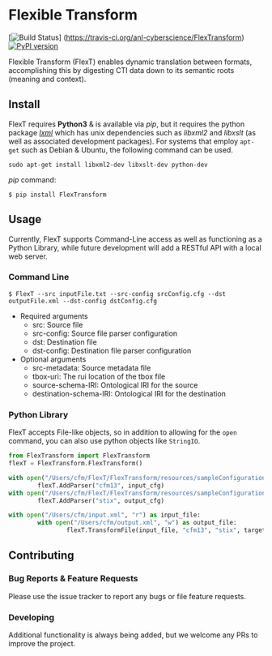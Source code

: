 # Flexible Transform
[![Build Status](https://travis-ci.org/anl-cyberscience/FlexTransform.svg?branch=master)] (https://travis-ci.org/anl-cyberscience/FlexTransform)[![PyPI version](https://badge.fury.io/py/flextransform.svg)](https://badge.fury.io/py/flextransform)

Flexible Transform (FlexT) enables dynamic translation between formats, accomplishing this by digesting CTI data down to its semantic roots (meaning and context).  
## Install
FlexT requires **Python3** & is available via *pip*, but it requires the python package [*lxml*](http://lxml.de/) which has unix dependencies such as *libxml2* and *libxslt* (as well as associated development packages).  For systems that employ ```apt-get``` such as Debian & Ubuntu, the following command can be used.
```
sudo apt-get install libxml2-dev libxslt-dev python-dev
```
*pip* command:
```
$ pip install FlexTransform
```
## Usage
Currently, FlexT supports Command-Line access as well as functioning as a Python Library, while future development will add a RESTful API with a local web server.   
### Command Line
```shell
$ FlexT --src inputFile.txt --src-config srcConfig.cfg --dst outputFile.xml --dst-config dstConfig.cfg
```
+ Required arguments 
    + src: Source file
    + src-config: Source file parser configuration
    + dst: Destination file
    + dst-config: Destination file parser configuration
+ Optional arguments
    + src-metadata: Source metadata file
    + tbox-uri: The rui location of the tbox file
    + source-schema-IRI: Ontological IRI for the source
    + destination-schema-IRI: Ontological IRI for the destination
    
### Python Library
FlexT accepts File-like objects, so in addition to allowing for the ```open``` command, you can also use python objects like ```StringIO```.
```python
from FlexTransform import FlexTransform
flexT = FlexTransform.FlexTransform()

with open("/Users/cfm/FlexT/FlexTransform/resources/sampleConfigurations/cfm13.cfg", "r") as input_cfg:
        flexT.AddParser("cfm13", input_cfg)
with open("/Users/cfm/FlexT/FlexTransform/resources/sampleConfigurations/stix_tlp.cfg", "r") as output_cfg:
        flexT.AddParser("stix", output_cfg)

with open("/Users/cfm/input.xml", "r") as input_file:
        with open("/Users/cfm/output.xml", "w") as output_file:
                flexT.TransformFile(input_file, "cfm13", "stix", targetFileName=output_file)
```
## Contributing
### Bug Reports & Feature Requests
Please use the issue tracker to report any bugs or file feature requests.
### Developing
Additional functionality is always being added, but we welcome any PRs to improve the project.